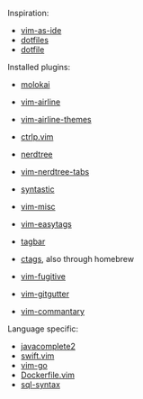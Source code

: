 Inspiration:

 - [vim-as-ide](https://github.com/jez/vim-as-an-ide)
 - [dotfiles](https://github.com/jez/dotfiles/blob/master/vimrc)
 - [dotfile](https://github.com/bezi/dotfiles/tree/master/vim/config)

Installed plugins:

 - [molokai](https://github.com/tomasr/molokai)
 - [vim-airline](https://github.com/vim-airline/vim-airline)
 - [vim-airline-themes](https://github.com/vim-airline/vim-airline-themes)

 - [ctrlp.vim](https://github.com/ctrlpvim/ctrlp.vim)

 - [nerdtree](https://github.com/scrooloose/nerdtree)
 - [vim-nerdtree-tabs](https://github.com/jistr/vim-nerdtree-tabs)

 - [syntastic](https://github.com/vim-syntastic/syntastic)

 - [vim-misc](https://github.com/xolox/vim-misc)
 - [vim-easytags](https://github.com/xolox/vim-easytags)
 - [tagbar](https://github.com/majutsushi/tagbar)
  - [ctags](https://ctags.sourceforge.com), also through homebrew

 - [vim-fugitive](https://github.com/tpope/vim-fugitive)
 - [vim-gitgutter](https://github.com/airblade/vim-gitgutter)

 - [vim-commantary](https://github.com/tpope/vim-commentary)

Language specific:
 - [javacomplete2](https://github.com/artur-shaik/vim-javacomplete2)
 - [swift.vim](https://github.com/keith/swift.vim)
 - [vim-go](https://github.com/fatih/vim-go)
 - [Dockerfile.vim](https://github.com/ekalinin/Dockerfile.vim)
 - [sql-syntax](https://github.com/magicalbanana/vim-sql-syntax.git)
